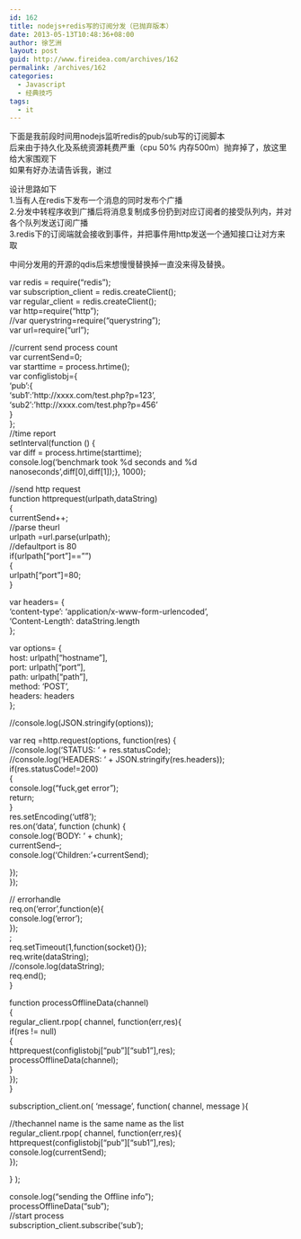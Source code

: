 ```yaml
---
id: 162
title: nodejs+redis写的订阅分发（已抛弃版本）
date: 2013-05-13T10:48:36+08:00
author: 徐艺洲
layout: post
guid: http://www.fireidea.com/archives/162
permalink: /archives/162
categories:
  - Javascript
  - 经典技巧
tags:
  - it
---
```

<div id="sina_keyword_ad_area2" class="articalContent   ">
  下面是我前段时间用nodejs监听redis的pub/sub写的订阅脚本<br />后来由于持久化及系统资源耗费严重（cpu 50% 内存500m）抛弃掉了，放这里给大家围观下<br />如果有好办法请告诉我，谢过</p> 
  
  <p>
    设计思路如下<br />1.当有人在redis下发布一个消息的同时发布个广播<br />2.分发中转程序收到广播后将消息复制成多份扔到对应订阅者的接受队列内，并对各个队列发送订阅广播<br />3.redis下的订阅端就会接收到事件，并把事件用http发送一个通知接口让对方来取
  </p>
  
  <p>
    中间分发用的开源的qdis后来想慢慢替换掉一直没来得及替换。
  </p>
  
  <p>
    var redis = require(&#8220;redis&#8221;);<br />var subscription_client = redis.createClient();<br />var regular_client = redis.createClient();<br />var http=require(&#8220;http&#8221;);<br />//var querystring=require(&#8220;querystring&#8221;);<br />var url=require(&#8220;url&#8221;);
  </p>
  
  <p>
    //current send process count<br />var currentSend=0;<br />var starttime = process.hrtime();<br />var configlistobj={<br /> &#8216;pub&#8217;:{<br /> &#8216;sub1&#8242;:&#8217;http://xxxx.com/test.php?p=123&#8217;,<br /> &#8216;sub2&#8242;:&#8217;http://xxxx.com/test.php?p=456&#8217;<br /> }<br />};<br />//time report<br />setInterval(function () {<br />var diff = process.hrtime(starttime);<br />console.log(&#8216;benchmark took %d seconds and %d nanoseconds&#8217;,diff[0],diff[1]);}, 1000);
  </p>
  
  <p>
    //send http request<br />function httprequest(urlpath,dataString)<br />{<br /> currentSend++;<br /> //parse theurl<br /> urlpath =url.parse(urlpath);<br /> //defaultport is 80<br /> if(urlpath[&#8220;port&#8221;]==&#8221;&#8221;)<br /> {<br /> urlpath[&#8220;port&#8221;]=80;<br /> }
  </p>
  
  <p>
    var headers= {<br /> &#8216;content-type&#8217;: &#8216;application/x-www-form-urlencoded&#8217;,<br /> &#8216;Content-Length&#8217;: dataString.length<br /> };
  </p>
  
  <p>
    var options= {<br /> host: urlpath[&#8220;hostname&#8221;],<br /> port: urlpath[&#8220;port&#8221;],<br /> path: urlpath[&#8220;path&#8221;],<br /> method: &#8216;POST&#8217;,<br /> headers: headers<br /> };
  </p>
  
  <p>
    //console.log(JSON.stringify(options));
  </p>
  
  <p>
    var req =http.request(options, function(res) {<br /> //console.log(&#8216;STATUS: &#8216; + res.statusCode);<br /> //console.log(&#8216;HEADERS: &#8216; + JSON.stringify(res.headers));<br /> if(res.statusCode!=200)<br /> {<br /> console.log(&#8220;fuck,get error&#8221;);<br /> return;<br /> }<br /> res.setEncoding(&#8216;utf8&#8217;);<br /> res.on(&#8216;data&#8217;, function (chunk) {<br /> console.log(&#8216;BODY: &#8216; + chunk);<br /> currentSend&#8211;;<br /> console.log(&#8216;Children:&#8217;+currentSend);
  </p>
  
  <p>
    });<br /> });
  </p>
  
  <p>
    // errorhandle<br /> req.on(&#8216;error&#8217;,function(e){<br /> console.log(&#8216;error&#8217;);<br /> });<br /> ;<br /> req.setTimeout(1,function(socket){});<br /> req.write(dataString);<br /> //console.log(dataString);<br /> req.end();<br />}
  </p>
  
  <p>
    function processOfflineData(channel)<br />{<br /> regular_client.rpop( channel, function(err,res){<br /> if(res != null)<br /> {<br /> httprequest(configlistobj[&#8220;pub&#8221;][&#8220;sub1&#8221;],res);<br /> processOfflineData(channel);<br /> }<br /> });<br />}
  </p>
  
  <p>
    subscription_client.on( &#8216;message&#8217;, function( channel, message ){
  </p>
  
  <p>
    //thechannel name is the same name as the list<br /> regular_client.rpop( channel, function(err,res){<br /> httprequest(configlistobj[&#8220;pub&#8221;][&#8220;sub1&#8221;],res);<br /> console.log(currentSend);<br /> });
  </p>
  
  <p>
    } );
  </p>
  
  <p>
    console.log(&#8220;sending the Offline info&#8221;);<br />processOfflineData(&#8220;sub&#8221;);<br />//start process<br />subscription_client.subscribe(&#8216;sub&#8217;);
  </p>